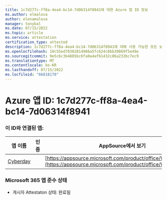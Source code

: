 ```yaml
---
title: 1c7d277c-ff8a-4ea4-bc14-7d06314f8941에 대한 Azure 앱 ID 정보
ms.author: elmalova
author: elenamalova
manager: tonybal
ms.date: 07/15/2022
ms.topic: article
ms.service: attestation
certification_type: attested
description: 1c7d277c-ff8a-4ea4-bc14-7d06314f8941에 대해 사용 가능한 모든 보안 및 규정 준수 정보입니다.
ms.openlocfilehash: 10c55ed70302814986a5fc624c8bb39869f5e49e
ms.sourcegitcommit: 9e5c6c3b4885bc6fa0a4af61432c86a232bc7ec9
ms.translationtype: MT
ms.contentlocale: ko-KR
ms.lasthandoff: 07/15/2022
ms.locfileid: "66818170"
---
```

# <a name="azure-app-id-1c7d277c-ff8a-4ea4-bc14-7d06314f8941"></a>Azure 앱 ID: 1c7d277c-ff8a-4ea4-bc14-7d06314f8941


### <a name="apps-associated-with-this-id"></a>이 ID와 연결된 앱:
| **앱 이름** | **인증** | **AppSource에서 보기** |
|--------------|---------------|-----------------------|
| [Cyberday](../forward/WA200001774.md) |  | [https://appsource.microsoft.com/product/office/WA200001774](https://appsource.microsoft.com/product/office/WA200001774) |

### <a name="microsoft-365-app-compliance-status"></a>Microsoft 365 앱 준수 상태
- 게시자 Attestaton 상태: 완료됨
